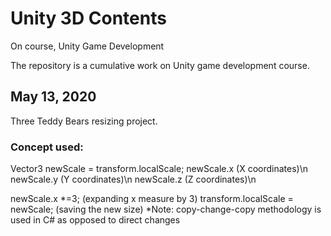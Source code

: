 # Unity 3D Contents
On course, Unity Game Development

The repository is a cumulative work on Unity game development course.

## May 13, 2020
Three Teddy Bears resizing project.
### Concept used:
Vector3 newScale = transform.localScale;
newScale.x (X coordinates)\n
newScale.y (Y coordinates)\n
newScale.z (Z coordinates)\n

newScale.x \*=3; (expanding x measure by 3) 
transform.localScale = newScale; (saving the new size)
*Note: copy-change-copy methodology is used in C# as opposed to direct changes 
